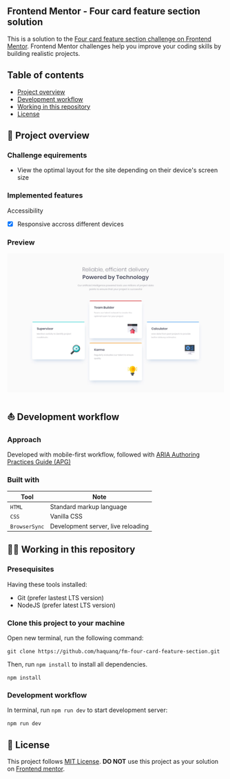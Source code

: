## Frontend Mentor - Four card feature section solution

This is a solution to the [Four card feature section challenge on Frontend Mentor](https://www.frontendmentor.io/challenges/four-card-feature-section-weK1eFYK). Frontend Mentor challenges help you improve your coding skills by building realistic projects.

## Table of contents

- [Project overview](#rocket-project-overview)
- [Development workflow](#boat-development-workflow)
- [Working in this repository](#astronaut-working-in-this-repository)
- [License](#page_with_curl-license)

## :rocket: Project overview

### Challenge equirements

- View the optimal layout for the site depending on their device's screen size

### Implemented features

Accessibility

- [x] Responsive accross different devices

### Preview

![](./.docs/design/desktop-design.jpg)

## :boat: Development workflow

### Approach

Developed with mobile-first workflow, followed with [ARIA Authoring Practices Guide (APG)](https://www.w3.org/WAI/ARIA/apg/)

### Built with

| Tool          | Note                               |
| ------------- | ---------------------------------- |
| `HTML`        | Standard markup language           |
| `CSS`         | Vanilla CSS                        |
| `BrowserSync` | Development server, live reloading |

## :astronaut: Working in this repository

### Presequisites

Having these tools installed:

- Git (prefer lastest LTS version)
- NodeJS (prefer latest LTS version)

### Clone this project to your machine

Open new terminal, run the following command:

```
git clone https://github.com/haquanq/fm-four-card-feature-section.git
```

Then, run `npm install` to install all dependencies.

```
npm install
```

### Development workflow

In terminal, run `npm run dev` to start development server:

```
npm run dev
```

## :page_with_curl: License

This project follows [MIT License](./LICENSE). **DO NOT** use this project as your solution on [Frontend mentor](https://www.frontendmentor.io/solutions).
